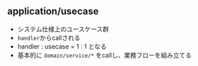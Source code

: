 ## application/usecase 
- システム仕様上のユースケース群
- `handler`からcallされる
- handler : usecase = 1 : 1 となる
- 基本的に `domain/service/*` をcallし、業務フローを組み立てる